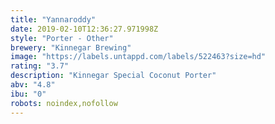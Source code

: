 ```yaml
---
title: "Yannaroddy"
date: 2019-02-10T12:36:27.971998Z
style: "Porter - Other"
brewery: "Kinnegar Brewing"
image: "https://labels.untappd.com/labels/522463?size=hd"
rating: "3.7"
description: "Kinnegar Special Coconut Porter"
abv: "4.8"
ibu: "0"
robots: noindex,nofollow
---
```

